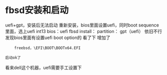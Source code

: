 # fbsd安装和启动
uefi+gpt，安装后无法启动
重新安装，bios里面设置uefi，同时boot sequence里面，选上uefi int13
	bios：uefi
	fbsd install： 
		partition： gpt（uefi）
依旧不行
发现bios里面有设置uefi boot option的
	看了下
	增加了
```
	freebsd，\EFI\BOOT\BOOTx64.EFI
```
	启动ok了
看来dell这个机器，uefi需要手工设置下